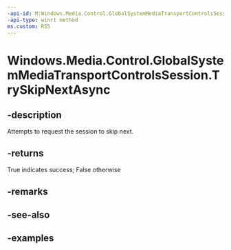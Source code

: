 ```yaml
---
-api-id: M:Windows.Media.Control.GlobalSystemMediaTransportControlsSession.TrySkipNextAsync
-api-type: winrt method
ms.custom: RS5
---
```


<!-- Method syntax.
public IAsyncOperation<bool> GlobalSystemMediaTransportControlsSession.TrySkipNextAsync()
-->

# Windows.Media.Control.GlobalSystemMediaTransportControlsSession.TrySkipNextAsync

## -description
Attempts to request the session to skip next.

## -returns
True indicates success; False otherwise

## -remarks

## -see-also

## -examples

